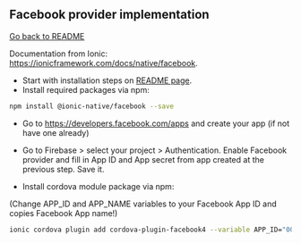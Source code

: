 ## Facebook provider implementation

[Go back to README](../README.md)

Documentation from Ionic: https://ionicframework.com/docs/native/facebook.

- Start with installation steps on [README page](../README.md).
- Install required packages via npm:
``` bash
npm install @ionic-native/facebook --save
```

- Go to https://developers.facebook.com/apps and create your app (if not have one already)

- Go to Firebase > select your project > Authentication.
Enable Facebook provider and fill in App ID and App secret from app created at the previous step.
Save it.

- Install cordova module package via npm:

(Change APP_ID and APP_NAME variables to your Facebook App ID and copies Facebook App name!)
``` bash
ionic cordova plugin add cordova-plugin-facebook4 --variable APP_ID="000000" --variable APP_NAME="App name"
```
